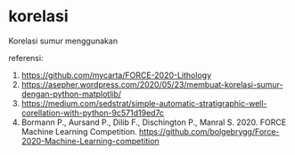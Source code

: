 # korelasi

Korelasi sumur menggunakan <br />


referensi: <br />
1. https://github.com/mycarta/FORCE-2020-Lithology <br />
2. https://asepher.wordpress.com/2020/05/23/membuat-korelasi-sumur-dengan-python-matplotlib/ <br />
3. https://medium.com/sedstrat/simple-automatic-stratigraphic-well-corellation-with-python-9c571d19ed7c <br />
4. Bormann P., Aursand P., Dilib F., Dischington P., Manral S. 2020. FORCE Machine Learning Competition. https://github.com/bolgebrygg/Force-2020-Machine-Learning-competition
